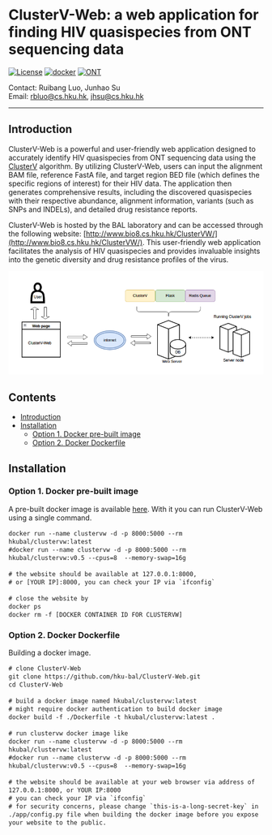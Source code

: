 # ClusterV-Web: a web application for finding HIV quasispecies from ONT sequencing data

[![License](https://img.shields.io/badge/License-BSD%203--Clause-blue.svg)](https://opensource.org/licenses/BSD-3-Clause) 
[![docker](https://img.shields.io/badge/build-docker-brightgreen)](https://www.docker.com/)
[![ONT](https://img.shields.io/badge/Support-ONT-005c75)](https://nanoporetech.com/)




Contact: Ruibang Luo, Junhao Su  
Email: rbluo@cs.hku.hk, jhsu@cs.hku.hk  

----

## Introduction

ClusterV-Web is a powerful and user-friendly web application designed to accurately identify HIV quasispecies from ONT sequencing data using the [ClusterV](https://github.com/HKU-BAL/ClusterV) algorithm. By utilizing ClusterV-Web, users can input the alignment BAM file, reference FastA file, and target region BED file (which defines the specific regions of interest) for their HIV data. The application then generates comprehensive results, including the discovered quasispecies with their respective abundance, alignment information, variants (such as SNPs and INDELs), and detailed drug resistance reports.

ClusterV-Web is hosted by the BAL laboratory and can be accessed through the following website: [http://www.bio8.cs.hku.hk/ClusterVW/](http://www.bio8.cs.hku.hk/ClusterVW/). This user-friendly web application facilitates the analysis of HIV quasispecies and provides invaluable insights into the genetic diversity and drug resistance profiles of the virus.

<img src="./app/static/web.png" width = "800" alt="ClusterV web">


## Contents

* [Introduction](#introduction)
* [Installation](#installation)
  + [Option 1. Docker pre-built image](#option-1-docker-pre-built-image)
  + [Option 2. Docker Dockerfile](#option-2-docker-dockerfile)

## Installation

### Option 1. Docker pre-built image
A pre-built docker image is available [here](https://hub.docker.com/r/hkubal/clustervw). With it you can run ClusterV-Web using a single command.

```
docker run --name clustervw -d -p 8000:5000 --rm hkubal/clustervw:latest
#docker run --name clustervw -d -p 8000:5000 --rm hkubal/clustervw:v0.5 --cpus=8  --memory-swap=16g

# the website should be available at 127.0.0.1:8000, 
# or [YOUR IP]:8000, you can check your IP via `ifconfig`

# close the website by
docker ps
docker rm -f [DOCKER CONTAINER ID FOR CLUSTERVW]
```



### Option 2. Docker Dockerfile
Building a docker image.
```
# clone ClusterV-Web
git clone https://github.com/hku-bal/ClusterV-Web.git
cd ClusterV-Web

# build a docker image named hkubal/clustervw:latest
# might require docker authentication to build docker image 
docker build -f ./Dockerfile -t hkubal/clustervw:latest .

# run clustervw docker image like 
docker run --name clustervw -d -p 8000:5000 --rm hkubal/clustervw:latest
#docker run --name clustervw -d -p 8000:5000 --rm hkubal/clustervw:v0.5 --cpus=8  --memory-swap=16g

# the website should be available at your web browser via address of 127.0.0.1:8000, or YOUR IP:8000
# you can check your IP via `ifconfig`
# for security concerns, please change `this-is-a-long-secret-key` in ./app/config.py file when building the docker image before you expose your website to the public.

```
